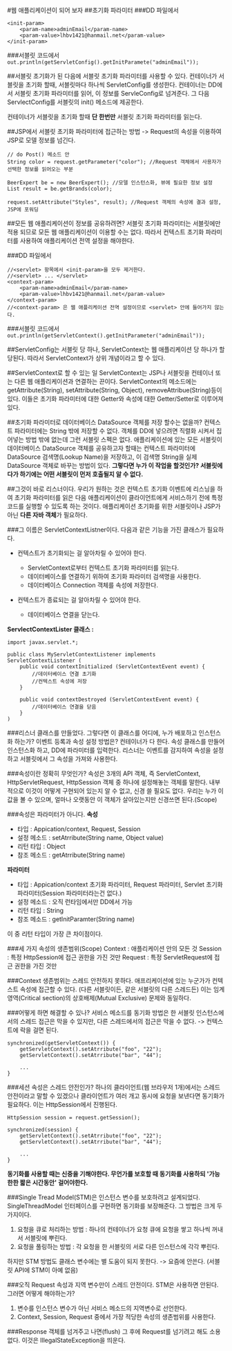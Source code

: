 #웹 애플리케이션이 되어 보자
##초기화 파라미터
###DD 파일에서
```
<init-param>
	<param-name>adminEmail</param-name>
	<param-value>lhbv1421@hanmail.net</param-value>
</init-param>
```

###서블릿 코드에서
`out.println(getServletConfig().getInitParamete("adminEmail"));`

##서블릿 초기화가 된 다음에 서블릿 초기화 파라미터를 사용할 수 있다.
컨테이너가 서블릿을 초기화 할때, 서블릿마다 하나씩 ServletConfig를 생성한다.
컨테이너는 DD에서 서블릿 초기화 파라미터를 읽어, 이 정보를 ServleConfig로 넘겨준다.
그 다음 ServlectConfig를 서블릿의 init() 메소드에 제공한다.

컨테이너가 서블릿을 초기화 할때 **단 한번만** 서블릿 초기화 파라미터를 읽는다.

##JSP에서 서블릿 초기화 파라미터에 접근하는 방법
-> Request의 속성을 이용하여 JSP로 모델 정보를 넘긴다.
```
// do Post() 메소드 안
String color = request.getParameter("color"); //Request 객체에서 사용자가 선택한 정보를 읽어오는 부분

BeerExpert be = new BeerExpert(); //모델 인스턴스화, 뷰에 필요한 정보 설정
List result = be.getBrands(color);

request.setAttribute("Styles", result); //Request 객체의 속성에 결과 설정, JSP에 포워딩
```

##모든 웹 애플리케이션이 정보를 공유하려면?
서블릿 초기화 파라미터는 서블릿에만 적용 되므로 모든 웹 애플리케이션이 이용할 수는 없다.
따라서 컨텍스트 초기화 파라미터를 사용하여 애플리케이션 전역 설정을 해야한다.

###DD 파일에서
```
//<servlet> 항목에서 <init-param>을 모두 제거한다.
//<servlet> ... </servlet>
<context-param> 
	<param-name>adminEmail</param-name>
	<param-value>lhbv1421@hanmail.net</param-value>
</context-param>
//<context-param> 은 웹 애플리케이션 전역 설정이므로 <servlet> 안에 들어가지 않는다.
```

###서블릿 코드에서
`out.println(getServletContext().getInitParameter("adminEmail"));`
 
##ServletConfig는 서블릿 당 하나, ServletContext는 웹 애플리케이션 당 하나가 할당된다.
따라서 ServletContext가 상위 개념이라고 할 수 있다.

##ServletContext로 할 수 있는 일
ServletContext는 JSP나 서블릿을 컨테이너 또는 다른 웹 애플리케이션과 연결하는 끈이다.
ServletContext의 메소드에는 getAttribute(String), setAttribute(String, Object), removeAttribue(String)등이 있다. 이들은 초기화 파라미터에 대한 Getter와 속성에 대한 Getter/Setter로 이루어져 있다.

##초기화 파라미터로 데이터베이스 DataSource 객체를 저장 할수는 없을까?
컨텍스트 파라미터에는 String 밖에 저장할 수 없다. 객체를 DD에 넣으려면 직렬화 시켜서 집어넣는 방법 밖에 없는데 그런 서블릿 스펙은 없다.
애플리케이션에 있는 모든 서블릿이 데이터베이스 DataSource 객체를 공유하고자 할때는 컨텍스트 파라미터에 DataSource 검색명(Lookup Name)을 저장하고, 이 검색명 String을 실제 DataSource 객체로 바꾸는 방법이 있다. 
**그렇다면 누가 이 작업을 할것인가? 서블릿에다가 하기에는 어떤 서블릿이 먼저 호출될지 알 수 없다.**

##그것이 바로 리스너이다.
우리가 원하는 것은 컨텍스트 초기화 이벤트에 리스닝을 하여 초기화 파라미터를 읽은 다음 애플리케이션이 클라이언트에게 서비스하기 전에 특정 코드를 실행할 수 있도록 하는 것이다.
애플리케이션 초기화를 위한 서블릿이나 JSP가 아닌 **다른 자바 객체**가 필요하다.

###그 이름은 ServletContextListner이다.
다음과 같은 기능을 가진 클래스가 필요하다.
* 컨텍스트가 초기화되는 걸 알아차릴 수 있어야 한다.
	* ServletContext로부터 컨텍스트 초기화 파라미터를 읽는다.
	* 데이터베이스를 연결하기 위하여 초기화 파라미터 검색명을 사용한다.
	* 데이터베이스 Connection 객체를 속성에 저장한다.

* 컨텍스트가 종료되는 걸 알아차릴 수 있어야 한다.
	* 데이터베이스 연결을 닫는다.

**ServlectContextLister 클래스 :**
```
import javax.servlet.*;

public class MyServletContextListener implements ServletContextListener (
	public void contextInitialized (ServletContextEvent event) {
		//데이터베이스 연결 초기화
		//컨텍스트 속성에 저장
	}

	public void contextDestroyed (ServletContextEvent event) {
		//데이터베이스 연결을 닫음
	}
)
```

###리스너 클래스를 만들었다. 그렇다면 이 클래스를 어디에, 누가 배포하고 인스턴스화 하는가? 이벤트 등록과 속성 설정 방법은?
컨테이너가 다 한다. 속성 클래스를 만들어 인스턴스화 하고, DD에 파라미터를 입력한다. 리스너는 이벤트를 감지하여 속성을 설정하고 서블릿에서 그 속성을 가져와 사용한다.

###속성이란 정확히 무엇인가?
속성은 3개의 API 객체, 즉 ServletContext, HttpServletRequest, HttpSession 객체 중 하나에 설정해놓는 객체를 말한다.
내부적으로 이것이 어떻게 구현되어 있는지 알 수 없고, 신경 쓸 필요도 없다. 우리는 누가 이 값을 볼 수 있으며, 얼마나 오랫동안 이 객체가 살아있는지만 신경쓰면 된다.(Scope)

###속성은 파라미터가 아니다.
**속성**
* 타입 : Appication/context, Request, Session
* 설정 메소드 : setAtrribute(String name, Object value)
* 리턴 타입 : Object
* 참조 메소드 : getAtrribute(String name)

**파라미터**
* 타입 : Appication/context 초기화 파라미터, Request 파라미터, Servlet 초기화 파라미터(Session 파라미터라는건 없다.)
* 설정 메소드 : 오직 런타임에서만 DD에서 가능
* 리턴 타입 : String
* 참조 메소드 : getInitParamter(String name)

이 중 리턴 타입이 가장 큰 차이점이다.

###세 가지 속성의 생존범위(Scope)
Context : 애플리케이션 안의 모든 것
Session : 특정 HttpSession에 접근 권한을 가진 것만
Request : 특정 ServletRequest에 접근 권한을 가진 것만

###Context 생존범위는 스레드 안전하지 못하다.
애프리케이션에 있는 누군가가 컨텍스트 속성에 접근할 수 있다. (다른 서블릿이든, 같은 서블릿의 다른 스레드든)
이는 임계영역(Critical section)의 상호배제(Mutual Exclusive) 문제와 동일하다.

###어떻게 하면 해결할 수 있나?
서비스 메소드를 동기화 방법은 한 서블릿 인스턴스에서의 스레드 접근은 막을 수 있지만, 다른 스레드에서의 접근은 막을 수 없다. -> 컨텍스트에 락을 걸면 된다.
```
synchronized(getServletContext()) {
	getServletContext().setAtrribute("foo", "22");
	getServletContext().setAtrribute("bar", "44");

	...
}
```

###세션 속성은 스레드 안전인가?
하나의 클라이언트(웹 브라우저 1개)에서는 스레드 안전이라고 말할 수 있겠으나 클라이언트가 여러 개고 동시에 요청을 보낸다면 동기화가 필요하다. 이는 HttpSession에서 진행된다.
```
HttpSession session = request.getSession();

synchronized(session) {
	getServletContext().setAtrribute("foo", "22");
	getServletContext().setAtrribute("bar", "44");

	...
}
```

**동기화를 사용할 때는 신중을 기해야한다. 무언가를 보호할 때 동기화를 사용하되 '가능한한 짧은 시간동안' 걸어야한다.**

###Single Tread Model(STM)은 인스턴스 변수를 보호하려고 설계되었다.
SingleThreadModel 인터페이스를 구현하면 동기화를 보장해준다. 그 방법은 크게 두가지이다.

1. 요청을 큐로 처리하는 방법 : 하나의 컨테이너가 요청 큐에 요청을 쌓고 하나씩 꺼내서 서블릿에 뿌린다.
2. 요청을 풀링하는 방법 : 각 요청을 한 서블릿의 서로 다른 인스턴스에 각각 뿌린다.

하지만 STM 방법도 클래스 변수에는 별 도움이 되지 못한다. -> 요즘에 안쓴다. (서블릿 API에 STM이 아예 없음)

###오직 Request 속성과 지역 변수만이 스레드 안전이다.
STM은 사용하면 안된다. 그러면 어떻게 해야하는가?

1. 변수를 인스턴스 변수가 아닌 서비스 메소드의 지역변수로 선언한다.
2. Context, Session, Request 중에서 가장 적당한 속성의 생존범위를 사용한다.

###Response 객체를 넘겨주고 나면(flush) 그 후에 Request를 넘기려고 해도 소용없다. 이것은 IllegalStateException을 띄운다.
